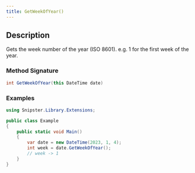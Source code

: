 ```yaml
---
title: GetWeekOfYear()
---
```


## Description
Gets the week number of the year (ISO 8601). e.g. 1 for the first week of the year.

### Method Signature

```csharp
int GetWeekOfYear(this DateTime date)
```
### Examples

```csharp
using Snipster.Library.Extensions;

public class Example
{
    public static void Main()
    {
        var date = new DateTime(2023, 1, 4);
        int week = date.GetWeekOfYear();
        // week -> 1
    }
}
```